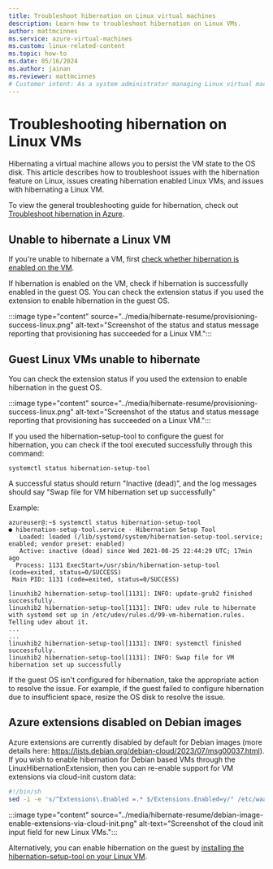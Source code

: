 ```yaml
---
title: Troubleshoot hibernation on Linux virtual machines
description: Learn how to troubleshoot hibernation on Linux VMs.
author: mattmcinnes
ms.service: azure-virtual-machines
ms.custom: linux-related-content
ms.topic: how-to
ms.date: 05/16/2024
ms.author: jainan
ms.reviewer: mattmcinnes
# Customer intent: As a system administrator managing Linux virtual machines, I want to troubleshoot hibernation issues, so that I can ensure proper VM state persistence and optimize resource usage.
---
```


# Troubleshooting hibernation on Linux VMs

Hibernating a virtual machine allows you to persist the VM state to the OS disk. This article describes how to troubleshoot issues with the hibernation feature on Linux, issues creating hibernation enabled Linux VMs, and issues with hibernating a Linux VM.

To view the general troubleshooting guide for hibernation, check out [Troubleshoot hibernation in Azure](../hibernate-resume-troubleshooting.md).

## Unable to hibernate a Linux VM

If you're unable to hibernate a VM, first [check whether hibernation is enabled on the VM](../hibernate-resume-troubleshooting.md#unable-to-hibernate-a-vm).

If hibernation is enabled on the VM, check if hibernation is successfully enabled in the guest OS. You can check the extension status if you used the extension to enable hibernation in the guest OS.

:::image type="content" source="../media/hibernate-resume/provisioning-success-linux.png" alt-text="Screenshot of the status and status message reporting that provisioning has succeeded for a Linux VM.":::

## Guest Linux VMs unable to hibernate
You can check the extension status if you used the extension to enable hibernation in the guest OS.

:::image type="content" source="../media/hibernate-resume/provisioning-success-linux.png" alt-text="Screenshot of the status and status message reporting that provisioning has succeeded on a Linux VM.":::

If you used the hibernation-setup-tool to configure the guest for hibernation, you can check if the tool executed successfully through this command:

```
systemctl status hibernation-setup-tool 
```

A successful status should return "Inactive (dead)”, and the log messages should say "Swap file for VM hibernation set up successfully"

Example:

```
azureuser@:~$ systemctl status hibernation-setup-tool
● hibernation-setup-tool.service - Hibernation Setup Tool
   Loaded: loaded (/lib/systemd/system/hibernation-setup-tool.service; enabled; vendor preset: enabled)
   Active: inactive (dead) since Wed 2021-08-25 22:44:29 UTC; 17min ago
  Process: 1131 ExecStart=/usr/sbin/hibernation-setup-tool (code=exited, status=0/SUCCESS)
 Main PID: 1131 (code=exited, status=0/SUCCESS)

linuxhib2 hibernation-setup-tool[1131]: INFO: update-grub2 finished successfully.
linuxhib2 hibernation-setup-tool[1131]: INFO: udev rule to hibernate with systemd set up in /etc/udev/rules.d/99-vm-hibernation.rules.  Telling udev about it.
...
...
linuxhib2 hibernation-setup-tool[1131]: INFO: systemctl finished successfully.
linuxhib2 hibernation-setup-tool[1131]: INFO: Swap file for VM hibernation set up successfully
```

If the guest OS isn't configured for hibernation, take the appropriate action to resolve the issue. For example, if the guest failed to configure hibernation due to insufficient space, resize the OS disk to resolve the issue.    


## Azure extensions disabled on Debian images
Azure extensions are currently disabled by default for Debian images (more details here: https://lists.debian.org/debian-cloud/2023/07/msg00037.html). If you wish to enable hibernation for Debian based VMs through the LinuxHibernationExtension, then you can re-enable support for VM extensions via cloud-init custom data:

```bash
#!/bin/sh
sed -i -e 's/^Extensions\.Enabled =.* $/Extensions.Enabled=y/" /etc/waagent.conf
```

:::image type="content" source="../media/hibernate-resume/debian-image-enable-extensions-via-cloud-init.png" alt-text="Screenshot of the cloud init input field for new Linux VMs.":::

Alternatively, you can enable hibernation on the guest by [installing the hibernation-setup-tool on your Linux VM](../linux/hibernate-resume-linux.md#hibernation-setup-tool).
